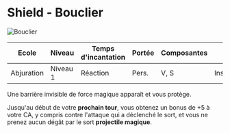# Shield - Bouclier

![Bouclier](../../_images/)

|Ecole|Niveau|Temps d'incantation|Portée|Composantes|Durée|
|-|-|-|-|-|-|
|Abjuration|Niveau 1|Réaction|Pers.|V, S|Instantanée|

Une barrière invisible de force magique apparaît et vous protège. 

Jusqu'au début de votre **prochain tour**, vous obtenez un bonus de +5 à votre CA, y compris contre l'attaque qui a déclenché le sort, et vous ne prenez aucun dégât par le sort **projectile magique**.